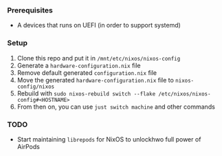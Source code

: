 ### Prerequisites
* A devices that runs on UEFI (in order to support systemd)

### Setup
1. Clone this repo and put it in `/mnt/etc/nixos/nixos-config`
2. Generate a `hardware-configuration.nix` file
3. Remove default generated `configuration.nix` file
4. Move the generated `hardware-configuration.nix` file to `nixos-config/nixos`
5. Rebuild with `sudo nixos-rebuild switch --flake /etc/nixos/nixos-config#<HOSTNAME>`
6. From then on, you can use `just switch machine` and other commands

### TODO
* Start maintaining `librepods` for NixOS to unlockhwo full power of AirPods
